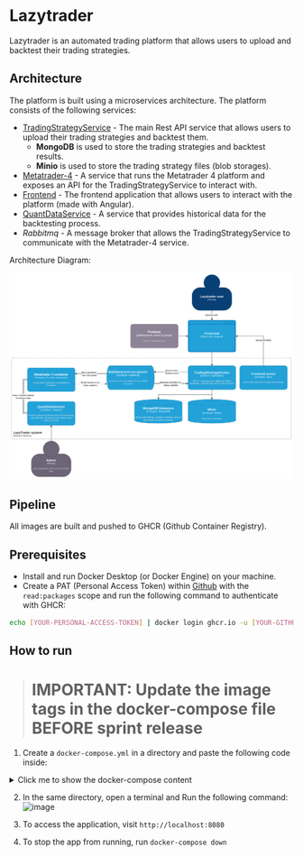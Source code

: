# Lazytrader

Lazytrader is an automated trading platform that allows users to upload and backtest their trading strategies.

## Architecture
The platform is built using a microservices architecture. The platform consists of the following services:

- [TradingStrategyService](https://github.com/LazyTrader-Automated-Trading/TradingStrategyService) - The main Rest API service that allows users to upload their trading strategies and backtest them.
  - **MongoDB** is used to store the trading strategies and backtest results.
  - **Minio** is used to store the trading strategy files (blob storages).
- [Metatrader-4](https://github.com/LazyTrader-Automated-Trading/Metatrader-4) - A service that runs the Metatrader 4 platform and exposes an API for the TradingStrategyService to interact with.
- [Frontend](https://github.com/LazyTrader-Automated-Trading/angular-app) - The frontend application that allows users to interact with the platform (made with Angular).
- [QuantDataService](https://github.com/LazyTrader-Automated-Trading/QuantDataService) - A service that provides historical data for the backtesting process.
- *Rabbitmq* - A message broker that allows the TradingStrategyService to communicate with the Metatrader-4 service.

Architecture Diagram:

![image](./c4-lazytrader-Container%20diagram.drawio.png)


## Pipeline
All images are built and pushed to GHCR (Github Container Registry).

## Prerequisites
- Install and run Docker Desktop (or Docker Engine) on your machine.
- Create a PAT (Personal Access Token) within [Github](https://github.com/settings/tokens/new) with the `read:packages` scope and run the following command to authenticate with GHCR:
```bash
echo [YOUR-PERSONAL-ACCESS-TOKEN] | docker login ghcr.io -u [YOUR-GITHUB-USERNAMES] --password-stdin
```

## How to run

> # IMPORTANT: Update the image tags in the docker-compose file BEFORE sprint release

1. Create a `docker-compose.yml` in a directory and paste the following code inside:

<details>
  <summary>Click me to show the docker-compose content</summary>

```yml
version: "3.8"

services:
  minio:
    image: minio/minio
    container_name: minio
    ports:
      - "9000:9000"
      - "9001:9001"
    environment:
      MINIO_ROOT_USER: minioadmin
      MINIO_ROOT_PASSWORD: minioadmin
    command: server /data --console-address ":9001"
    volumes:
      - minio_data:/data
    networks:
      - auto-trader

  mongodb:
    image: mongo
    container_name: mongodb
    ports:
      - "27017:27017"
    volumes:
      - mongo_data:/data/db
    networks:
      - auto-trader

  rabbitmq:
    image: rabbitmq:3-management
    container_name: rabbitmq
    ports:
      - "5672:5672"
      - "15672:15672"
    networks:
      - auto-trader

  tss:
    image: ghcr.io/lazytrader-automated-trading/tss:b50f24d118f151f702173622222cb5de077c1672
    container_name: tss
    ports:
      - "5000:5000"
    depends_on:
      - rabbitmq
      - minio
      - mongodb
    environment:
      MINIO_ENDPOINT: minio:9000
      MINIO_ACCESS_KEY: minioadmin
      MINIO_SECRET_KEY: minioadmin
      MONGODB_BASE: mongodb
      RABBITMQ_HOST: rabbitmq
      MT4_API_BASE: http://metatrader:5175
      PYTHONUNBUFFERED: 1 
    networks:
      - auto-trader
    command: ["sh", "-c", "sleep 20 && python3 app.py"] # added to make sure rabbitmq is ready, 20s usually enough

  metatrader:
    image: ghcr.io/lazytrader-automated-trading/metatrader-4:1f79ffaf28f935ea6027f1ff80d520b6d9aab21f
    container_name: metatrader
    ports:
      - "5175:5175"
    environment:
      - BROKER_URL=amqp://guest:guest@rabbitmq:5672
    depends_on:
      - rabbitmq
    networks:
      - auto-trader
    command: ["sh", "-c", "sleep 20 && ./metatrader"] # added to make sure rabbitmq is ready, 20s usually enough

  frontend:
    image: ghcr.io/lazytrader-automated-trading/angular:f7422ed373a11267eead305556e6ec3e119e1516
    container_name: frontend
    ports:
      - "8080:80"
    depends_on:
      - metatrader
    networks:
      - auto-trader

networks:
  auto-trader:
    name: auto-trader
    driver: bridge

volumes:
  mongo_data:
    name: mongo_data
  minio_data:
    name: minio_data
```
</details>

2.  In the same directory, open a terminal and Run the following command:
![image](https://github.com/LazyTrader-Automated-Trading/.github/assets/33746255/103346ef-9b9e-49b2-8d13-884c5bccebf4)

3. To access the application, visit `http://localhost:8080`

4. To stop the app from running, run `docker-compose down`

